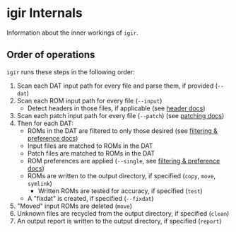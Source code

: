 # igir Internals

Information about the inner workings of `igir`.

## Order of operations

`igir` runs these steps in the following order:

1. Scan each DAT input path for every file and parse them, if provided (`--dat`)
2. Scan each ROM input path for every file (`--input`)
   - Detect headers in those files, if applicable (see [header docs](roms/headers.md))
3. Scan each patch input path for every file (`--patch`) (see [patching docs](roms/patching.md))
4. Then for each DAT:
   - ROMs in the DAT are filtered to only those desired (see [filtering & preference docs](roms/filtering-preferences.md))
   - Input files are matched to ROMs in the DAT
   - Patch files are matched to ROMs in the DAT
   - ROM preferences are applied (`--single`, see [filtering & preference docs](roms/filtering-preferences.md))
   - ROMs are written to the output directory, if specified (`copy`, `move`, `symlink`)
     - Written ROMs are tested for accuracy, if specified (`test`)
   - A "fixdat" is created, if specified (`--fixdat`)
5. "Moved" input ROMs are deleted (`move`)
6. Unknown files are recycled from the output directory, if specified (`clean`)
7. An output report is written to the output directory, if specified (`report`)
